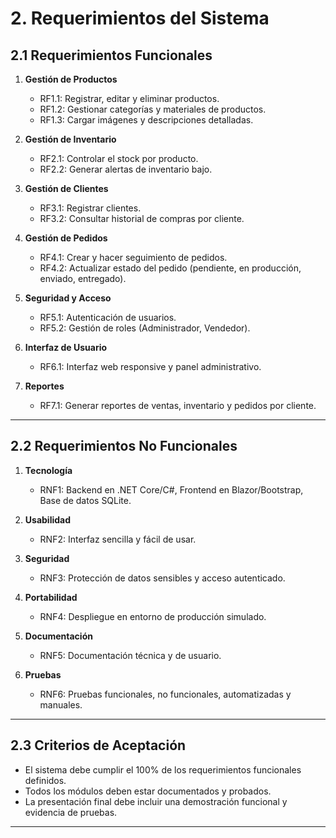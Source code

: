 # 2. Requerimientos del Sistema

## 2.1 Requerimientos Funcionales

1. **Gestión de Productos**
   - RF1.1: Registrar, editar y eliminar productos.
   - RF1.2: Gestionar categorías y materiales de productos.
   - RF1.3: Cargar imágenes y descripciones detalladas.

2. **Gestión de Inventario**
   - RF2.1: Controlar el stock por producto.
   - RF2.2: Generar alertas de inventario bajo.

3. **Gestión de Clientes**
   - RF3.1: Registrar clientes.
   - RF3.2: Consultar historial de compras por cliente.

4. **Gestión de Pedidos**
   - RF4.1: Crear y hacer seguimiento de pedidos.
   - RF4.2: Actualizar estado del pedido (pendiente, en producción, enviado, entregado).

5. **Seguridad y Acceso**
   - RF5.1: Autenticación de usuarios.
   - RF5.2: Gestión de roles (Administrador, Vendedor).

6. **Interfaz de Usuario**
   - RF6.1: Interfaz web responsive y panel administrativo.

7. **Reportes**
   - RF7.1: Generar reportes de ventas, inventario y pedidos por cliente.

---

## 2.2 Requerimientos No Funcionales

1. **Tecnología**
   - RNF1: Backend en .NET Core/C#, Frontend en Blazor/Bootstrap, Base de datos SQLite.

2. **Usabilidad**
   - RNF2: Interfaz sencilla y fácil de usar.

3. **Seguridad**
   - RNF3: Protección de datos sensibles y acceso autenticado.

4. **Portabilidad**
   - RNF4: Despliegue en entorno de producción simulado.

5. **Documentación**
   - RNF5: Documentación técnica y de usuario.

6. **Pruebas**
   - RNF6: Pruebas funcionales, no funcionales, automatizadas y manuales.

---

## 2.3 Criterios de Aceptación

- El sistema debe cumplir el 100% de los requerimientos funcionales definidos.
- Todos los módulos deben estar documentados y probados.
- La presentación final debe incluir una demostración funcional y evidencia de pruebas.

---